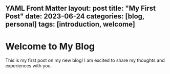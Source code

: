 YAML Front Matter
layout: post
title: "My First Post"
date: 2023-06-24
categories: [blog, personal]
tags: [introduction, welcome]
---
# Welcome to My Blog
This is my first post on my new blog! I am excited to share my thoughts and experiences with you.
